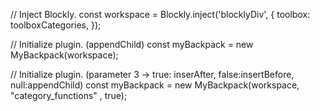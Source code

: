 // Inject Blockly.
const workspace = Blockly.inject('blocklyDiv', {
  toolbox: toolboxCategories,
});

// Initialize plugin. (appendChild)
const myBackpack = new MyBackpack(workspace);

// Initialize plugin.  (parameter 3 -> true: inserAfter, false:insertBefore, null:appendChild)
const myBackpack = new MyBackpack(workspace, "category_functions" , true);   

